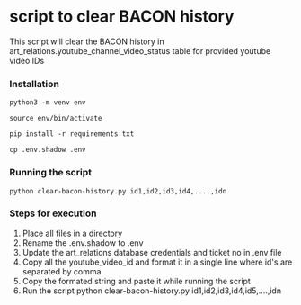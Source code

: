 # script to clear BACON history 
This script will clear the BACON history in art_relations.youtube_channel_video_status table for provided youtube video IDs

### Installation
```
python3 -m venv env
```
```
source env/bin/activate
```
```
pip install -r requirements.txt
```
```
cp .env.shadow .env
```

### Running the script
```
python clear-bacon-history.py id1,id2,id3,id4,....,idn
```

### Steps for execution
1. Place all files in a directory
2. Rename the .env.shadow to .env
3. Update the art_relations database credentials and ticket no in .env file
4. Copy all the youtube_video_id and format it in a single line where id's are separated by comma
5. Copy the formated string and paste it while running the script
6. Run the script python clear-bacon-history.py id1,id2,id3,id4,id5,....,idn
